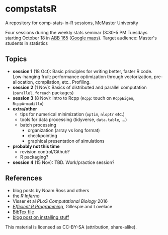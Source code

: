 # compstatsR

A repository for comp-stats-in-R sessions, McMaster University

Four sessions during the weekly stats seminar (3:30-5 PM
Tuesdays starting October 18 in
[ABB 165](https://www.mcmaster.ca/uts/maps/anbsb1.html) ([Google maps](https://goo.gl/maps/2M78izxchZP2)). Target
audience: Master's students in statistics

## Topics

- **session 1** (18 Oct): Basic principles for writing better, faster R code. Low-hanging fruit: performance optimization through vectorization, pre-allocation, compilation, etc.. Profiling.
- **session 2** (1 Nov): Basics of distributed and parallel computation (`parallel`, `foreach` packages)
- **session 3** (8 Nov): intro to Rcpp (`Rcpp`: touch on `RcppEigen`, `RcppArmadillo`)
- **extra/other**
   - tips for numerical minimization (`optim`, `nloptr` etc.)
   - tools for data processing (tidyverse, `data.table`, ...)
   - batch processing
       - organization (array vs long format)
	   - checkpointing
	   - graphical presentation of simulations
- **probably not this time**
   - revision control/Github?
   - R packaging?
- **session 4** (15 Nov): TBD. Work/practice session?

## References


- blog posts by Noam Ross and others
- the *R Inferno*
- Visser et al *PLoS Computational Biology* 2016
- [*Efficient R Programming*](https://csgillespie.github.io/efficientR/), Gillespie and Lovelace
- [BibTex file](compstatsR.bib)
- [blog post on installing stuff](http://thecoatlessprofessor.com/programming/rcpp-rcpparmadillo-and-os-x-mavericks-lgfortran-and-lquadmath-error/)

This material is licensed as CC-BY-SA (attribution, share-alike).
